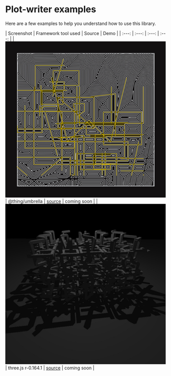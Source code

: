 # Plot-writer examples


Here are a few examples to help you understand how to use this library.

| Screenshot | Framework tool used | Source | Demo |
| :---: | :---: | :---: | :---: |
| ![letter offset](https://github.com/nclslbrn/plot-writer/blob/main/example/letter-offset.jpg) | @thing/umbrella | [source](https://github.com/nclslbrn/plot-writer/tree/main/example/letter-offset) | coming soon |
| ![letter to geometry](https://github.com/nclslbrn/plot-writer/blob/main/example/letter-to-geometry.jpg) | three.js r-0.164.1 | [source](https://github.com/nclslbrn/plot-writer/tree/main/example/letter-to-geometry) | coming soon | 
